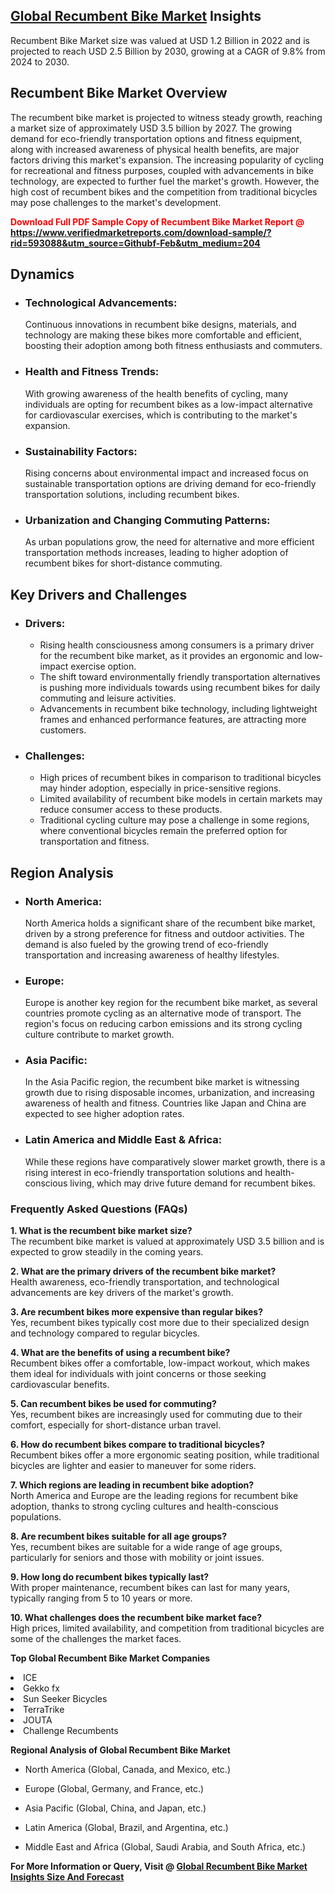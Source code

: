 <h2><a href="https://www.verifiedmarketreports.com/download-sample/?rid=593088&amp;utm_source=Githubf&amp;utm_medium=204" target="_blank">Global Recumbent Bike Market</a> Insights</h2><p>Recumbent Bike Market size was valued at USD 1.2 Billion in 2022 and is projected to reach USD 2.5 Billion by 2030, growing at a CAGR of 9.8% from 2024 to 2030.</p><p> <h2>Recumbent Bike Market Overview</h2> <p>The recumbent bike market is projected to witness steady growth, reaching a market size of approximately USD 3.5 billion by 2027. The growing demand for eco-friendly transportation options and fitness equipment, along with increased awareness of physical health benefits, are major factors driving this market's expansion. The increasing popularity of cycling for recreational and fitness purposes, coupled with advancements in bike technology, are expected to further fuel the market's growth. However, the high cost of recumbent bikes and the competition from traditional bicycles may pose challenges to the market's development.</p> <p><strong><p><span class=""><span style="color: #ff0000;"><strong>Download Full PDF Sample Copy of Recumbent Bike Market Report</strong> @ </span><a href="https://www.verifiedmarketreports.com/download-sample/?rid=593088&amp;utm_source=Githubf-Feb&amp;utm_medium=204" target="_blank">https://www.verifiedmarketreports.com/download-sample/?rid=593088&amp;utm_source=Githubf-Feb&amp;utm_medium=204</a></span></p></strong></p> <h2>Dynamics</h2> <ul> <li><h3>Technological Advancements:</h3> Continuous innovations in recumbent bike designs, materials, and technology are making these bikes more comfortable and efficient, boosting their adoption among both fitness enthusiasts and commuters.</li> <li><h3>Health and Fitness Trends:</h3> With growing awareness of the health benefits of cycling, many individuals are opting for recumbent bikes as a low-impact alternative for cardiovascular exercises, which is contributing to the market's expansion.</li> <li><h3>Sustainability Factors:</h3> Rising concerns about environmental impact and increased focus on sustainable transportation options are driving demand for eco-friendly transportation solutions, including recumbent bikes.</li> <li><h3>Urbanization and Changing Commuting Patterns:</h3> As urban populations grow, the need for alternative and more efficient transportation methods increases, leading to higher adoption of recumbent bikes for short-distance commuting.</li> </ul> <h2>Key Drivers and Challenges</h2> <ul> <li><h3>Drivers:</h3> <ul> <li>Rising health consciousness among consumers is a primary driver for the recumbent bike market, as it provides an ergonomic and low-impact exercise option.</li> <li>The shift toward environmentally friendly transportation alternatives is pushing more individuals towards using recumbent bikes for daily commuting and leisure activities.</li> <li>Advancements in recumbent bike technology, including lightweight frames and enhanced performance features, are attracting more customers.</li> </ul> </li> <li><h3>Challenges:</h3> <ul> <li>High prices of recumbent bikes in comparison to traditional bicycles may hinder adoption, especially in price-sensitive regions.</li> <li>Limited availability of recumbent bike models in certain markets may reduce consumer access to these products.</li> <li>Traditional cycling culture may pose a challenge in some regions, where conventional bicycles remain the preferred option for transportation and fitness.</li> </ul> </li> </ul> <h2>Region Analysis</h2> <ul> <li><h3>North America:</h3> North America holds a significant share of the recumbent bike market, driven by a strong preference for fitness and outdoor activities. The demand is also fueled by the growing trend of eco-friendly transportation and increasing awareness of healthy lifestyles.</li> <li><h3>Europe:</h3> Europe is another key region for the recumbent bike market, as several countries promote cycling as an alternative mode of transport. The region's focus on reducing carbon emissions and its strong cycling culture contribute to market growth.</li> <li><h3>Asia Pacific:</h3> In the Asia Pacific region, the recumbent bike market is witnessing growth due to rising disposable incomes, urbanization, and increasing awareness of health and fitness. Countries like Japan and China are expected to see higher adoption rates.</li> <li><h3>Latin America and Middle East & Africa:</h3> While these regions have comparatively slower market growth, there is a rising interest in eco-friendly transportation solutions and health-conscious living, which may drive future demand for recumbent bikes.</li> </ul> <h3>Frequently Asked Questions (FAQs)</h3> <p><strong>1. What is the recumbent bike market size?</strong><br>The recumbent bike market is valued at approximately USD 3.5 billion and is expected to grow steadily in the coming years.</p> <p><strong>2. What are the primary drivers of the recumbent bike market?</strong><br>Health awareness, eco-friendly transportation, and technological advancements are key drivers of the market's growth.</p> <p><strong>3. Are recumbent bikes more expensive than regular bikes?</strong><br>Yes, recumbent bikes typically cost more due to their specialized design and technology compared to regular bicycles.</p> <p><strong>4. What are the benefits of using a recumbent bike?</strong><br>Recumbent bikes offer a comfortable, low-impact workout, which makes them ideal for individuals with joint concerns or those seeking cardiovascular benefits.</p> <p><strong>5. Can recumbent bikes be used for commuting?</strong><br>Yes, recumbent bikes are increasingly used for commuting due to their comfort, especially for short-distance urban travel.</p> <p><strong>6. How do recumbent bikes compare to traditional bicycles?</strong><br>Recumbent bikes offer a more ergonomic seating position, while traditional bicycles are lighter and easier to maneuver for some riders.</p> <p><strong>7. Which regions are leading in recumbent bike adoption?</strong><br>North America and Europe are the leading regions for recumbent bike adoption, thanks to strong cycling cultures and health-conscious populations.</p> <p><strong>8. Are recumbent bikes suitable for all age groups?</strong><br>Yes, recumbent bikes are suitable for a wide range of age groups, particularly for seniors and those with mobility or joint issues.</p> <p><strong>9. How long do recumbent bikes typically last?</strong><br>With proper maintenance, recumbent bikes can last for many years, typically ranging from 5 to 10 years or more.</p> <p><strong>10. What challenges does the recumbent bike market face?</strong><br>High prices, limited availability, and competition from traditional bicycles are some of the challenges the market faces.</p> </p><p><strong>Top Global Recumbent Bike Market Companies</strong></p><div data-test-id=""><p><li>ICE</li><li> Gekko fx</li><li> Sun Seeker Bicycles</li><li> TerraTrike</li><li> JOUTA</li><li> Challenge Recumbents</li></p><div><strong>Regional Analysis of&nbsp;Global Recumbent Bike Market</strong></div><ul><li dir="ltr"><p dir="ltr">North America&nbsp;(Global, Canada, and Mexico, etc.)</p></li><li dir="ltr"><p dir="ltr">Europe (Global, Germany, and France, etc.)</p></li><li dir="ltr"><p dir="ltr">Asia Pacific&nbsp;(Global, China, and Japan, etc.)</p></li><li dir="ltr"><p dir="ltr">Latin America&nbsp;(Global, Brazil, and Argentina, etc.)</p></li><li dir="ltr">Middle East and Africa&nbsp;(Global, Saudi Arabia, and South Africa, etc.)</li></ul><p><strong>For More Information or Query, Visit @&nbsp;</strong><strong><a href="https://www.verifiedmarketreports.com/product/recumbent-bike-market/?utm_source=Githubf&amp;utm_medium=204" target="_blank">Global Recumbent Bike Market Insights Size And Forecast</a></strong></p></div>
